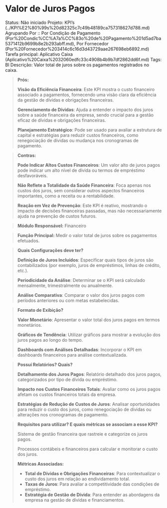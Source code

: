 # Valor de Juros Pagos

Status: Não iniciado
Projeto: KPI’s (../KPI%E2%80%99s%20d82325c7c49b48189ca757318627d788.md)
Agrupando Por :: Por Condição de Pagamento (Por%20Condic%CC%A7a%CC%83o%20de%20Pagamento%201d5ad7ba5371412b9699b8e2b293abff.md), Por Fornecedor (Por%20Fornecedor%203414c6c16d3d43729aae267698eb6892.md)
Tarefa principal: Aplicativo Caixa (Aplicativo%20Caixa%2032060edfc33c4908b4b9b7df2862dd6f.md)
Tags: BI
Descrição: Valor total de juros sobre os pagamentos registrados no caixa.

> **Prós:**
> 
> 
> **Visão da Eficiência Financeira**: Este KPI mostra o custo financeiro associado a pagamentos, fornecendo uma visão clara da eficiência da gestão de dívidas e obrigações financeiras.
> 
> **Gerenciamento de Dívidas**: Ajuda a entender o impacto dos juros sobre a saúde financeira da empresa, sendo crucial para a gestão eficaz de dívidas e obrigações financeiras.
> 
> **Planejamento Estratégico**: Pode ser usado para avaliar a estrutura de capital e estratégias para reduzir custos financeiros, como renegociação de dívidas ou mudança nos cronogramas de pagamento.
> 

> **Contras:**
> 
> 
> **Pode Indicar Altos Custos Financeiros**: Um valor alto de juros pagos pode indicar um alto nível de dívida ou termos de empréstimo desfavoráveis.
> 
> **Não Reflete a Totalidade da Saúde Financeira**: Foca apenas nos custos dos juros, sem considerar outros aspectos financeiros importantes, como a receita ou a rentabilidade.
> 
> **Reação em Vez de Prevenção**: Este KPI é reativo, mostrando o impacto de decisões financeiras passadas, mas não necessariamente ajuda na prevenção de custos futuros.
> 

> **Módulo Responsável:**
Financeiro
> 

> **Função Principal:**
Medir o valor total de juros sobre os pagamentos efetuados.
> 

> **Quais Configurações deve ter?**
> 
> 
> **Definição de Juros Incluídos**: Especificar quais tipos de juros são contabilizados (por exemplo, juros de empréstimos, linhas de crédito, etc.).
> 
> **Periodicidade da Análise**: Determinar se o KPI será calculado mensalmente, trimestralmente ou anualmente.
> 
> **Análise Comparativa**: Comparar o valor dos juros pagos com períodos anteriores ou com metas estabelecidas.
> 

> **Formato de Exibição?**
> 
> 
> **Valor Monetário**: Apresentar o valor total dos juros pagos em termos monetários.
> 
> **Gráficos de Tendência**: Utilizar gráficos para mostrar a evolução dos juros pagos ao longo do tempo.
> 
> **Dashboards com Análises Detalhadas**: Incorporar o KPI em dashboards financeiros para análise contextualizada.
> 

> **Possuí Relatórios? Quais?**
> 
> 
> **Detalhamento dos Juros Pagos**: Relatório detalhado dos juros pagos, categorizados por tipo de dívida ou empréstimo.
> 
> **Impacto nos Custos Financeiros Totais**: Avaliar como os juros pagos afetam os custos financeiros totais da empresa.
> 
> **Estratégias de Redução de Custos de Juros**: Analisar oportunidades para reduzir o custo dos juros, como renegociação de dívidas ou alterações nos cronogramas de pagamento.
> 

> **Requisitos para utilizar? E quais métricas se associam a esse KPI?**
> 
> 
> Sistema de gestão financeira que rastreie e categorize os juros pagos.
> 
> Processos contábeis e financeiros para calcular e monitorar o custo dos juros.
> 
> **Métricas Associadas:**
> 
> - **Total de Dívidas e Obrigações Financeiras**: Para contextualizar o custo dos juros em relação ao endividamento total.
> - **Taxas de Juros**: Para avaliar a competitividade das condições de empréstimo.
> - **Estratégia de Gestão de Dívida**: Para entender as abordagens da empresa na gestão de dívidas e financiamentos.